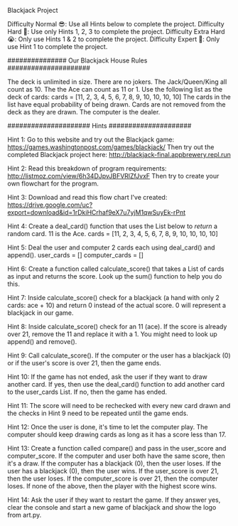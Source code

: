 Blackjack Project 

Difficulty Normal 😎: Use all Hints below to complete the project.
Difficulty Hard 🤔: Use only Hints 1, 2, 3 to complete the project.
Difficulty Extra Hard 😭: Only use Hints 1 & 2 to complete the project.
Difficulty Expert 🤯: Only use Hint 1 to complete the project.

############### Our Blackjack House Rules #####################

The deck is unlimited in size. 
There are no jokers. 
The Jack/Queen/King all count as 10.
The the Ace can count as 11 or 1.
Use the following list as the deck of cards:
cards = [11, 2, 3, 4, 5, 6, 7, 8, 9, 10, 10, 10, 10]
The cards in the list have equal probability of being drawn.
Cards are not removed from the deck as they are drawn.
The computer is the dealer.


##################### Hints #####################

Hint 1: 
Go to this website and try out the Blackjack game: https://games.washingtonpost.com/games/blackjack/
Then try out the completed Blackjack project here: http://blackjack-final.appbrewery.repl.run

Hint 2: 
Read this breakdown of program requirements: http://listmoz.com/view/6h34DJpvJBFVRlZfJvxF
Then try to create your own flowchart for the program.

Hint 3: 
Download and read this flow chart I've created: https://drive.google.com/uc?export=download&id=1rDkiHCrhaf9eX7u7yjM1qwSuyEk-rPnt

Hint 4: Create a deal_card() function that uses the List below to *return* a random card.
11 is the Ace.
cards = [11, 2, 3, 4, 5, 6, 7, 8, 9, 10, 10, 10, 10]

Hint 5: 
Deal the user and computer 2 cards each using deal_card() and append().
user_cards = []
computer_cards = []

Hint 6: 
Create a function called calculate_score() that takes a List of cards as input 
and returns the score. 
Look up the sum() function to help you do this.

Hint 7: 
Inside calculate_score() check for a blackjack (a hand with only 2 cards: ace + 10) and return 0 instead of the actual score. 0 will represent a blackjack in our game.

Hint 8: 
Inside calculate_score() check for an 11 (ace). If the score is already over 21, remove the 11 and replace it with a 1. You might need to look up append() and remove().

Hint 9: 
Call calculate_score(). If the computer or the user has a blackjack (0) or if the user's score is over 21, then the game ends.

Hint 10: 
If the game has not ended, ask the user if they want to draw another card. If yes, then use the deal_card() function to add another card to the user_cards List. If no, then the game has ended.

Hint 11:
The score will need to be rechecked with every new card drawn and the checks in Hint 9 need to be repeated until the game ends.

Hint 12: 
Once the user is done, it's time to let the computer play. The computer should keep drawing cards as long as it has a score less than 17.

Hint 13: 
Create a function called compare() and pass in the user_score and computer_score. If the computer and user both have the same score, then it's a draw. If the computer has a blackjack (0), then the user loses. If the user has a blackjack (0), then the user wins. If the user_score is over 21, then the user loses. If the computer_score is over 21, then the computer loses. If none of the above, then the player with the highest score wins.

Hint 14: 
Ask the user if they want to restart the game. If they answer yes, clear the console and start a new game of blackjack and show the logo from art.py.
